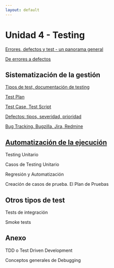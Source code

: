 ```yaml
---
layout: default
---
```


# Unidad 4 - Testing

[Errores, defectos y test - un panorama general](./testing-panorama)

[De errores a defectos](./errores-defectos)


## Sistematización de la gestión
[Tipos de test, documentación de testing](./sistematizacion/tipos-documentacion)

[Test Plan](./sistematizacion/test-plan)

[Test Case, Test Script](./sistematizacion/test-case)

[Defectos: tipos, severidad, prioridad](./sistematizacion/defectos-exploracion)

[Bug Tracking. Bugzilla, Jira, Redmine](./sistematizacion/bug-tracking)

## [Automatización de la ejecución](./automatizacion-ejecucion)
Testing Unitario

Casos de Testing Unitario

Regresión y Automatización

Creación de casos de prueba. El Plan de Pruebas

## Otros tipos de test
Tests de integración

Smoke tests

## Anexo
TDD o Test Driven Development

Conceptos generales de Debugging
